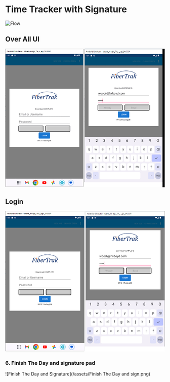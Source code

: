 # Time Tracker with Signature
![Flow](flowtimeTracker.png)

## Over All UI
![UI](/assets/timetrackerUI.gif)

## Login
![Login](/assets/Login.png)

### 6. Finish The Day and signature pad
![Finish The Day and Signature](/assets/Finish The Day and sign.png)


	

